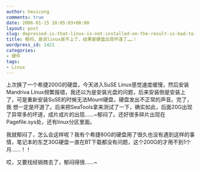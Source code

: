 ```yaml
---
author: hesicong
comments: true
date: 2006-01-15 10:05:03+00:00
layout: post
slug: depressed-is-that-linux-is-not-installed-on-the-result-is-bad-to-the-hard-disk
title: 郁闷，是说linux装不上了，结果是硬盘出现坏道了……！
wordpress_id: 1421
categories:
- 硬件
tags:
- Linux
---
```



上次换了一个希捷200G的硬盘，今天进入SuSE Linux感觉速度缓慢，然后安装Mandriva Linux频繁报错，我还以为是安装光盘的问题，后来安装倒是安装上了，可是重新安装SuSE的时候无法Mount硬盘，硬盘发出不正常的声音。完了，我 想一定是坏道了。后来把SeaTools拿来测试了一下，确实如此，后面20G出现了异常多的坏道，成片成片的出现……~郁闷了。还好很多碎片出现在 Pagefile.sys处，还有linux分区里面。

我就郁闷了，怎么会这样呢？我有个希捷80G的硬盘用了很久也没有遇到这样的事情，笔记本的东芝30G硬盘一直在BT下载都没有问题，这个200G的才用不到1个月……！！

哎，又要找经销商去了，郁闷得很……~
